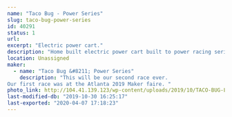 ```yaml
---
name: "Taco Bug - Power Series"
slug: taco-bug-power-series
id: 40291
status: 1
url: 
excerpt: "Electric power cart."
description: "Home built electric power cart built to power racing series specs."
location: Unassigned
maker:
  - name: "Taco Bug &#8211; Power Series"
    description: "This will be our second race ever. 
Our first race was at the Atlanta 2019 Maker faire. "
photo_link: http://104.41.139.123/wp-content/uploads/2019/10/TACO-BUG-Logo-And-Name-1024x791.png
last-modified-db: "2019-10-30 16:25:17"
last-exported: "2020-04-07 17:18:23"
---
```

